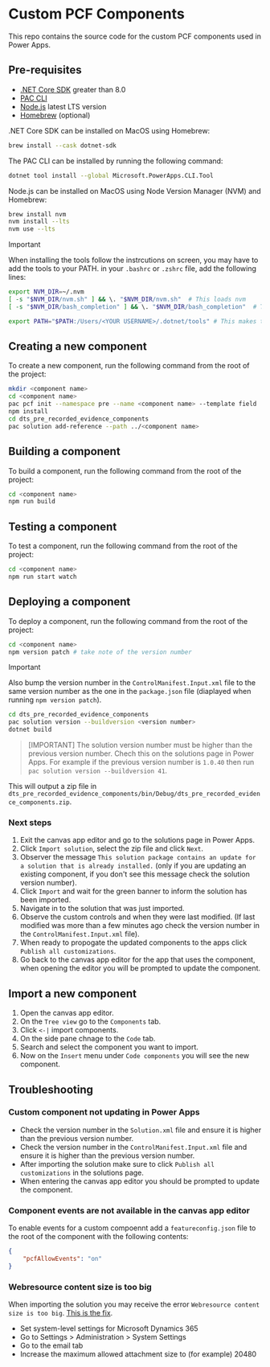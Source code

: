# Custom PCF Components

This repo contains the source code for the custom PCF components used in Power Apps.

## Pre-requisites

- [.NET Core SDK](https://dotnet.microsoft.com/download) greater than 8.0
- [PAC CLI](https://learn.microsoft.com/en-us/power-platform/developer/cli/introduction)
- [Node.js](https://nodejs.org/en) latest LTS version
- [Homebrew](https://brew.sh) (optional)

.NET Core SDK can be installed on MacOS using Homebrew:

```bash
brew install --cask dotnet-sdk
```

The PAC CLI can be installed by running the following command:

```bash
dotnet tool install --global Microsoft.PowerApps.CLI.Tool
```

Node.js can be installed on MacOS using Node Version Manager (NVM) and Homebrew:

```bash
brew install nvm
nvm install --lts
nvm use --lts
```

> [!IMPORTANT]
> When installing the tools follow the instrcutions on screen, you may have to add the tools to your PATH.
> in your `.bashrc` or `.zshrc` file, add the following lines:

```bash
export NVM_DIR=~/.nvm
[ -s "$NVM_DIR/nvm.sh" ] && \. "$NVM_DIR/nvm.sh"  # This loads nvm
[ -s "$NVM_DIR/bash_completion" ] && \. "$NVM_DIR/bash_completion"  # This loads nvm bash_completion

export PATH="$PATH:/Users/<YOUR USERNAME>/.dotnet/tools" # This makes the PAC CLI available
```

## Creating a new component

To create a new component, run the following command from the root of the project:

```bash
mkdir <component name>
cd <component name>
pac pcf init --namespace pre --name <component name> --template field
npm install
cd dts_pre_recorded_evidence_components
pac solution add-reference --path ../<component name>
```

## Building a component

To build a component, run the following command from the root of the project:

```bash
cd <component name>
npm run build
```

## Testing a component

To test a component, run the following command from the root of the project:

```bash
cd <component name>
npm run start watch
```

## Deploying a component

To deploy a component, run the following command from the root of the project:

```bash
cd <component name>
npm version patch # take note of the version number
```
> [!IMPORTANT]
> Also bump the version number in the `ControlManifest.Input.xml` file to the same version number as the one in the `package.json` file (diaplayed when running `npm version patch`).

```bash
cd dts_pre_recorded_evidence_components
pac solution version --buildversion <version number>
dotnet build
```

> [IMPORTANT]
> The solution version number must be higher than the previous version number. Chech this on the solutions page in Power Apps. For example if the previous version number is `1.0.40` then run `pac solution version --buildversion 41`.

This will output a zip file in `dts_pre_recorded_evidence_components/bin/Debug/dts_pre_recorded_evidence_components.zip`.

### Next steps

1. Exit the canvas app editor and go to the solutions page in Power Apps.
2. Click `Import solution`, select the zip file and click `Next`.
3. Observer the message `This solution package contains an update for a solution that is already installed.` (only if you are updating an existing component, if you don't see this message check the solution version number).
4. Click `Import` and wait for the green banner to inform the solution has been imported.
5. Navigate in to the solution that was just imported.
6. Observe the custom controls and when they were last modified. (If last modified was more than a few minutes ago check the version number in the `ControlManifest.Input.xml` file).
7. When ready to propogate the updated components to the apps click `Publish all customizations`.
8. Go back to the canvas app editor for the app that uses the component, when opening the editor you will be prompted to update the component.

## Import a new component

1. Open the canvas app editor.
2. On the `Tree view` go to the `Components` tab.
3. Click `<-|` import components.
4. On the side pane chnage to the `Code` tab.
5. Search and select the component you want to import.
6. Now on the `Insert` menu under `Code components` you will see the new component.

## Troubleshooting

### Custom component not updating in Power Apps

- Check the version number in the `Solution.xml` file and ensure it is higher than the previous version number.
- Check the version number in the `ControlManifest.Input.xml` file and ensure it is higher than the previous version number.
- After importing the solution make sure to click `Publish all customizations` in the solutions page.
- When entering the canvas app editor you should be prompted to update the component.

### Component events are not available in the canvas app editor

To enable events for a custom compoennt add a `featureconfig.json` file to the root of the component with the 
following contents:

```json
{
    "pcfAllowEvents": "on"
}
```

### Webresource content size is too big

When importing the solution you may receive the error `Webresource content size is too big`. [This is the fix](https://powerusers.microsoft.com/t5/Power-Apps-Pro-Dev-ISV/imported-PCF-solution-error/m-p/552539/highlight/true#M2373).

- Set system-level settings for Microsoft Dynamics 365
- Go to Settings > Administration > System Settings
- Go to the email tab
- Increase the maximum allowed attachment size to (for example) 20480
